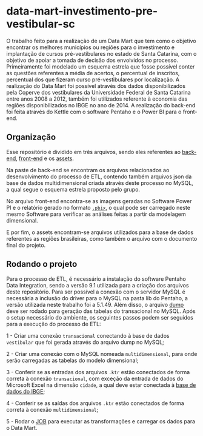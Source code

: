 # data-mart-investimento-pre-vestibular-sc

O trabalho feito para a realização de um Data Mart que tem como o objetivo encontrar os melhores municípios ou regiões para o investimento e implantação de cursos pré-vestibulares no estado de Santa Catarina, com o objetivo de apoiar a tomada de decisão dos envolvidos no processo. Primeiramente foi modelado um esquema estrela que fosse possível conter as questões referentes a média de acertos, o percentual de inscritos, percentual dos que fizeram curso pré-vestibulares por localização. A realização do Data Mart foi possível através dos dados disponibilizados pela Coperve dos vestibulares da Universidade Federal de Santa Catarina entre anos 2008 a 2012, também foi utilizados referente à economia das regiões disponibilizados no IBGE no ano de 2014. A realização do back-end foi feita através do Kettle com o software Pentaho e o Power BI para o front-end.

## Organização

Esse repositório é dividido em três arquivos, sendo eles referentes ao [back-end](https://github.com/marinastavares/data-mart-investimento-pre-vestibular-sc/tree/main/back-end), [front-end](https://github.com/marinastavares/data-mart-investimento-pre-vestibular-sc/tree/main/front-end) e os [assets](https://github.com/marinastavares/data-mart-investimento-pre-vestibular-sc/tree/main/assets).

Na paste de back-end se encontram os arquivos relacionados ao desenvolvimento do processo de ETL, contendo também arquivos json da base de dados multidimensional criada através deste processo no MySQL, a qual segue o esquema estrela proposto pelo grupo.

No arquivo front-end encontra-se as imagens geradas no Software Power PI e o relatório gerado no formato [`.pbix`](https://github.com/marinastavares/data-mart-investimento-pre-vestibular-sc/blob/main/front-end/Front_End_dw.pbix), o qual pode ser carregado neste mesmo Software para verificar as análises feitas a partir da modelagem dimensional.

E por fim, o assets encontram-se arquivos utilizados para a base de dados referentes as regiões brasileiras, como também o arquivo com o documento final do projeto.

## Rodando o projeto

Para o processo de ETL, é necessário a instalação do software Pentaho Data Integration, sendo a versão 9.1 utilizada para a criação dos arquivos deste repositório. Para ser possível a conexão com o servidor MySQL é necessária a inclusão do driver para o MySQL na pasta lib do Pentaho, a versão utilizada neste trabalho foi a 5.1.49. Além disso, o arquivo [dump](https://github.com/marinastavares/data-mart-investimento-pre-vestibular-sc/blob/main/back-end/dump-vestibular.sql) deve ser rodado para geração das tabelas do transacional no MySQL. Após o setup necessário do ambiente, os seguintes passos podem ser seguidos para a execução do processo de ETL:

1 - Criar uma conexão `transacional` conectando à base de dados `vestibular` que foi gerada através do arquivo dump no MySQL;

2 - Criar uma conexão com o MySQL nomeada `multidimensional`, para onde serão carregadas as tabelas do modelo dimensional;

3 - Conferir se as entradas dos arquivos `.ktr` estão conectados de forma correta à conexão `transacional`, com exceção da entrada de dados do Microsoft Excel na dimensão `cidade`, a qual deve estar conectada à [base de dados do IBGE](https://github.com/marinastavares/data-mart-investimento-pre-vestibular-sc/blob/main/assets/base_de_dados_2014.xls);

4 - Conferir se as saídas dos arquivos `.ktr` estão conectados de forma correta à conexão `multidimensional`;

5 - Rodar o [JOB](https://github.com/marinastavares/data-mart-investimento-pre-vestibular-sc/blob/main/back-end/job.kjb) para executar as transformações e carregar os dados para o Data Mart.
